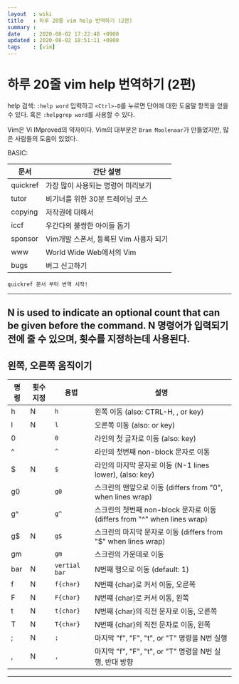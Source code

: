 ```yaml
---
layout  : wiki
title   : 하루 20줄 vim help 번역하기 (2편)
summary : 
date    : 2020-08-02 17:22:48 +0900
updated : 2020-08-02 18:51:11 +0900
tags    : [vim]
---
```


# 하루 20줄 vim help 번역하기 (2편)

help 검색: `:help word` 입력하고 `<Ctrl>-D`를 누르면 단어에 대한 도움말 항목을 얻을 수 있다.
혹은 `:helpgrep word`를 사용할 수 있다.

Vim은 Vi IMproved의 약자이다. Vim의 대부분은 `Bram Moolenaar`가 만들었지만, 많은 사람들의 도움이 있었다.

BASIC:

| 문서     | 간단 설명                              |
|----------|----------------------------------------|
| quickref | 가장 많이 사용되는 명령어 미리보기     |
| tutor    | 비기너를 위한 30분 트레이닝 코스       |
| copying  | 저작권에 대해서                        |
| iccf     | 우간다의 불쌍한 아이들 돕기            |
| sponsor  | Vim개발 스폰서, 등록된 Vim 사용자 되기 |
| www      | World Wide Web에서의 Vim               |
| bugs     | 버그 신고하기                          |

`quickref 문서 부터 번역 시작!`

------------------------------------------------------------------------------
N is used to indicate an optional count that can be given before the command.
N 명령어가 입력되기 전에 줄 수 있으며, 횟수를 지정하는데 사용된다.
------------------------------------------------------------------------------

## 왼쪽, 오른쪽 움직이기

| 명령 | 횟수 지정 | 용법          | 설명                                                                           |
|------|-----------|---------------|--------------------------------------------------------------------------------|
| h    | N         | `h`           | 왼쪽 이동 (also: CTRL-H, <BS>, or <Left> key)                                  |
| l    | N         | `l`           | 오른쪽 이동 (also: <Space> or <Right> key)                                     |
| 0    |           | `0`           | 라인의 첫 글자로 이동 (also: <Home> key)                                       |
| ^    |           | `^`           | 라인의 첫번째 non-block 문자로 이동                                            |
| $    | N         | `$`           | 라인의 마지막 문자로 이동 (N-1 lines lower), (also: <End> key)                 |
| g0   |           | `g0`          | 스크린의 맨앞으로 이동 (differs from "0", when lines wrap)                     |
| g^   |           | `g^`          | 스크린의 첫번째 non-block 문자로 이동 (differs from "^" when lines wrap)       |
| g$   | N         | `g$`          | 스크린의 마지막 문자로 이동 (differs from "$" when lines wrap)                 |
| gm   |           | `gm`          | 스크린의 가운데로 이동                                                         |
| bar  | N         | `vertial bar` | N번째 행으로 이동 (default: 1)                                                 |
| f    | N         | `f{char}`     | N번쨰 {char}로 커서 이동, 오른쪽                                               |
| F    | N         | `F{char}`     | N번쨰 {char}로 커서 이동, 왼쪽                                                 |
| t    | N         | `t{char}`     | N번째 {char}의 직전 문자로 이동, 오른쪽                                        |
| T    | N         | `T{char}`     | N번째 {char}의 직전 문자로 이동, 왼쪽                                          |
| ;    | N         | `;`           | 마지막 "f", "F", "t", or "T"  명령을 N번 실행                                  |
| ,    | N         | `,`           | 마지막 "f", "F", "t", or "T"  명령을 N번 실행, 반대 방향                       |

------------------------------------------------------------------------------
